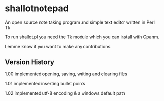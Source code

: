 # shallotnotepad
An open source note taking program and simple text editor written in Perl Tk

To run shallot.pl you need the Tk module which you can install with Cpanm.

Lemme know if you want to make any contributions.

Version History
---------------------------------------
1.00 implemented opening, saving, writing and clearing files

1.01 implemented inserting bullet points

1.02 implemented utf-8 encoding & a windows default path
